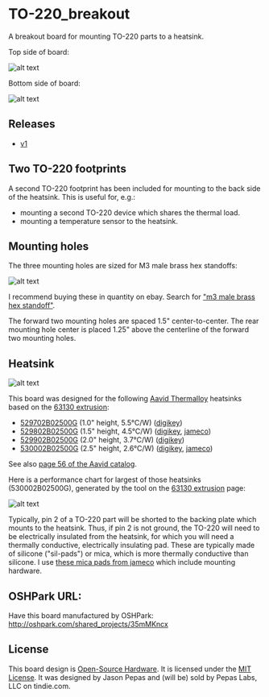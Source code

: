 TO-220_breakout
===============

A breakout board for mounting TO-220 parts to a heatsink.

Top side of board:

![alt text](https://raw.github.com/pepaslabs/TO-220_breakout/master/revisions/v1/top.png "Top side of board")

Bottom side of board:

![alt text](https://raw.github.com/pepaslabs/TO-220_breakout/master/revisions/v1/bottom.png "Bottom side of board")

## Releases

* [v1](https://github.com/pepaslabs/TO-220_breakout/releases/tag/v1.0)

## Two TO-220 footprints

A second TO-220 footprint has been included for mounting to the back side of the heatsink.  This is useful for, e.g.:
* mounting a second TO-220 device which shares the thermal load.
* mounting a temperature sensor to the heatsink.

## Mounting holes

The three mounting holes are sized for M3 male brass hex standoffs:

![alt text](https://raw.github.com/pepaslabs/TO-220_breakout/master/github%20media/m3_hex_standoffs.jpg "M3 hex standoffs")

I recommend buying these in quantity on ebay.  Search for ["m3 male brass hex standoff"](http://www.ebay.com/sch/i.html?_nkw=m3+brass+male+hex+standoff).

The forward two mounting holes are spaced 1.5" center-to-center.  The rear mounting hole center is placed 1.25" above the centerline of the forward two mounting holes.

## Heatsink

![alt text](https://raw.github.com/pepaslabs/TO-220_breakout/master/github%20media/530002B02500.jpg "Aavid 530002B02500G heat sink")

This board was designed for the following [Aavid Thermalloy](http://www.aavid.com/) heatsinks based on the [63130 extrusion](http://www.aavid.com/products/extrusion-heatsinks/63130):
* [529702B02500G](http://www.aavid.com/products/standard/529702b02500g) (1.0" height, 5.5&deg;C/W) ([digikey](http://www.digikey.com/product-detail/en/529702B02500G/HS404-ND/1625478))
* [529802B02500G](http://www.aavid.com/products/standard/529802b02500g) (1.5" height, 4.5&deg;C/W) ([digikey](http://www.digikey.com/product-detail/en/529802B02500G/HS350-ND/1216357), [jameco](https://www.jameco.com/webapp/wcs/stores/servlet/Product_10001_10001_2039793_-1))
* [529902B02500G](http://www.aavid.com/products/standard/529902b02500g) (2.0" height, 3.7&deg;C/W) ([digikey](http://www.digikey.com/product-detail/en/529902B02500G/HS374-ND/1216379))
* [530002B02500G](http://www.aavid.com/products/standard/530002b02500g) (2.5" height, 2.6&deg;C/W) ([digikey](http://www.digikey.com/product-detail/en/530002B02500G/HS380-ND/1216384), [jameco](https://www.jameco.com/webapp/wcs/stores/servlet/Product_10001_10001_696626_-1))

See also [page 56 of the Aavid catalog](http://www.aavid.com/sites/default/files/literature/Aavid-Board-Level-Heatsinks-Catalog.pdf#page=56).

Here is a performance chart for largest of those heatsinks (530002B02500G), generated by the tool on the [63130 extrusion](http://www.aavid.com/products/extrusion-heatsinks/63130) page:

![alt text](https://raw.github.com/pepaslabs/TO-220_breakout/master/github%20media/530002B02500_performance.png "530002B02500G performance")

Typically, pin 2 of a TO-220 part will be shorted to the backing plate which mounts to the heatsink.  Thus, if pin 2 is not ground, the TO-220 will need to be electrically insulated from the heatsink, for which you will need a thermally conductive, electrically insulating pad.  These are typically made of silicone ("sil-pads") or mica, which is more thermally conductive than silicone.  I use [these mica pads from jameco](https://www.jameco.com/webapp/wcs/stores/servlet/Product_10001_10001_34121_-1) which include mounting hardware.

## OSHPark URL:

Have this board manufactured by OSHPark: http://oshpark.com/shared_projects/35mMKncx

## License

This board design is [Open-Source Hardware](http://www.oshwa.org/definition/).  It is licensed under the [MIT License](http://opensource.org/licenses/MIT).  It was designed by Jason Pepas and (will be) sold by Pepas Labs, LLC on tindie.com.
